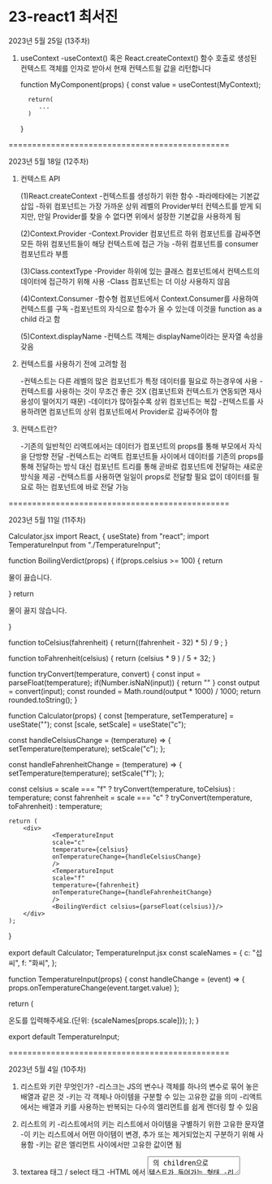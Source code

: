 23-react1 최서진
===============================================

2023년 5월 25일 (13주차)

1. useContext
   -useContext() 혹은 React.createContext() 함수 호출로 생성된 컨텍스트 객체를 인자로 받아서 현재 컨텍스트읠 값을 리턴합니다

      function MyComponent(props) {
         const value = useContest(MyContext);
         
         return(
            ...
         )
      }


===============================================


2023년 5월 18일 (12주차)

1. 컨텍스트 API

   (1)React.createContext 
      -컨텍스트를 생성하기 위한 함수 -파라메타에는 기본값 삽입 
      -하위 컴포넌트는 가장 가까운 상위 레벨의 Provider부터 컨텍스트를 받게 되지만, 만일 Provider를 찾을 수 없다면 위에서 설장한 기본값을 사용하게 됨

   (2)Context.Provider 
      -Context.Provider 컴포넌트르 하위 컴포넌트를 감싸주면 모든 하위 컴포넌트들이 해당 컨텍스트에 접근 가능 
      -하위 컴포넌트를 consumer 컴포넌트라 부름

   (3)Class.contextType 
      -Provider 하위에 있는 클래스 컴포넌트에서 컨텍스트의 데이터에 접근하기 위해 사용 
      -Class 컴포넌트는 더 이상 사용하지 않음

   (4)Context.Consumer 
      -함수형 컴포넌트에서 Context.Consumer를 사용하여 컨텍스트를 구독 
      -컴포넌트의 자식으로 함수가 올 수 있는데 이것을 function as a child 라고 함

   (5)Context.displayName 
      -컨텍스트 객체는 displayName이라는 문자열 속성을 갖음


2. 컨텍스트를 사용하기 전에 고려할 점

   -컨텍스트는 다른 레벨의 많은 컴포넌트가 특정 데이터를 필요로 하는경우에 사용 
   -컨텍스트를 사용하는 것이 무조건 좋은 것X (컴포넌트와 컨텍스트가 연동되면 재사용성이 떨어지기 때문) 
   -데이터가 많아질수록 상위 컴포넌트는 복잡 
   -컨텍스트를 사용하려면 컴포넌트의 상위 컴포넌트에서 Provider로 감싸주어야 함


3. 컨텍스트란?

   -기존의 일반적인 리액트에서는 데이터가 컴포넌트의 props를 통해 부모에서 자식을 단방향 전달 
   -컨텍스트는 리액트 컴포넌트들 사이에서 데이터를 기존의 props를 통해 전달하는 방식 대신 컴포넌트 트리를 통해 곧바로 컴포넌트에 전달하는 새로운 방식을 제공 
   -컨텍스트를 사용하면 일일이 props로 전달할 필요 없이 데이터를 필요로 하는 컴포넌트에 바로 전달 가능


===============================================


2023년 5월 11일 (11주차)


Calculator.jsx import React, { useState} from "react"; 
import TemperatureInput from "./TemperatureInput";

function BoilingVerdict(props) { if(props.celsius >= 100) { return

물이 끓습니다.

}
return <p>물이 끓지 않습니다.</p>
}

function toCelsius(fahrenheit) { return((fahrenheit - 32) * 5) / 9 ; }

function toFahrenheit(celsius) { return (celsius * 9 ) / 5 + 32; }

function tryConvert(temperature, convert) { const input = parseFloat(temperature); 
if(Number.isNaN(input)) { return "" } const output = convert(input); 
const rounded = Math.round(output * 1000) / 1000; return rounded.toString(); }

function Calculator(props) { const [temperature, setTemperature] = useState("");
const [scale, setScale] = useState("c");

const handleCelsiusChange = (temperature) => {
    setTemperature(temperature);
    setScale("c");
};

const handleFahrenheitChange = (temperature) => {
    setTemperature(temperature);
    setScale("f");
};

const celsius = 
    scale === "f" ? tryConvert(temperature, toCelsius) : temperature;
    const fahrenheit = 
    scale === "c" ? tryConvert(temperature, toFahrenheit) : temperature;    

    return (
        <div>
                <TemperatureInput
                scale="c"
                temperature={celsius}
                onTemperatureChange={handleCelsiusChange}
                />
                <TemperatureInput
                scale="f"
                temperature={fahrenheit}
                onTemperatureChange={handleFahrenheitChange}
                />
                <BoilingVerdict celsius={parseFloat(celsius)}/>
        </div>
    );
}

export default Calculator; 
TemperatureInput.jsx const scaleNames = { c: "섭씨", f: "화씨", };

function TemperatureInput(props) { const handleChange = (event) => { props.onTemperatureChange(event.target.value) };

return (

온도를 입력해주세요.(단위: {scaleNames[props.scale]});
);
}

export default TemperatureInput;


===============================================


2023년 5월 4일 (10주차)

1. 리스트와 키란 무엇인가? 
   -리스크는 JS의 변수나 객체를 하나의 변수로 묶어 놓은 배열과 같은 것 
   -키는 각 객체나 아이템을 구분할 수 있는 고유한 값을 의미
   -리액트에서는 배열과 키를 사용하는 반복되는 다수의 엘리먼트를 쉽게 렌더링 할 수 있음


2. 리스트의 키 
   -리스트에서의 키는 리스트에서 아이템을 구별하기 위한 고유한 문자열 
   -이 키는 리스트에서 어떤 아이템이 변경, 추가 또는 제거되었는지 구분하기 위해 사용함 
   -키는 같은 엘리먼트 사이에서만 고유한 값이면 됨


3. textarea 태그 / select 태그 
   -HTML 에서 <textarea> 의 children으로 텍스트가 들어가는 형태
   -리액트에서는 state를 통해 태그의 value라는 attribute를 변경하여 텍스트를 표시 
   -select 태그도 taxtarea와 동일

4. Shared State 
   -shared state는 공유된 state를 의미 
   -어떤 컴포넌트의 state에 있는 데이터를 여러 개의 하위 컴포넌트에서 공통적으로 사용하는 경우 
   -하위 컴포넌트가 공통된 부모 컴포넌트의 state를 공유하여 사용하는 것을 shared state라고 함

5. Calculator 컴포넌트 변경하기 
   -상위 컴포넌트인 Calculator에서 온도 값가 단위를 각각 state를 가지고 있음 
   -두 개의 하위 컴포넌트는 섭씨와 화씨로 변환된 온도 값을 업데이트하기 위한 props로 가지고 있음 
   -이처럼 공통된 상위 컴포넌트로 올려서 공유하는 방법을 사용하면 더욱 간결하고 효율적


===============================================


2023년 4월 27일 (9주차)

1. 조건부 렌더링이란?

   -여기서 조건이란 조건문의 조건을 뜻함
   -props로 전달받은 isLoggedln이 true이면 <UserGreeting/>을
   false면 <GuestGreeting/>을 return함
   -이와 같은 렌더링을 조건부 렌더링이라고 함


2. 엘리먼트 변수
   
   -렌더링해야 될 컴포넌트를 변수처럼 사용하는 방법
   -272p 코드처럼 state에 따라 button 변수에 컴포넌트의 객체를 저장하여 return문에서 사용하고 있음


3. 인라인 조건

   -필요한 곳에 조건문을 직접 넣어 사용하는 방법

   (1) 인라인 if

      -if문을 직접 사용하지 않고 동일한 효과를 내기 위해 && 논리 연산자를 사용
      -&&은 and 연산자로 모든 조건이 참일때만 참이 됩니다
      -첫번째 조건이 거짓이면 두번째 조건은 판단할 필요가 없음(단축평가)
      -판단만 하지 않는 것이고 결과 값은 그대로 리턴됨

   (2) 인라인 if-else

      -삼항 연산자를 사용
      -문자열이나 엘리먼트를 넣어서 사용할 수도 있음
      -조건문 ? 참일 경우, : 거짓일 경우


4. 컴포넌트 렌더링 막기
   -컴포넌트를 렌더링하고 싶지 않을 때 null을 리턴함


===============================================


2023년 4월 13일 (7주차)

1. useState
  
   *사용법
     
      - 첫번째 항목이 state의 이름(변수명)이고, 두번째 항목은 state의 set함수입니다. 즉 state를 업데이트하는 함수입니다.
      - 함수를 호출할 때 state의 초기값을 설정합니다.
      - 함수의 리턴값은 배열의 형태입니다

2. useEffect
   
   - useState와 함께 가장 많이 사용하는 Hook
   - 사이드 이펙트를 수행하기 위한 것 
   - 영어로 side effect는 부작용을 의미함. 일반적으로 프로그래밍에서 사이드 이펙트는 '개발자가 의도하지 않은 코드가 실행되면서 버그가 발생하는 것'을 의미

3. useMemo

   - useMemo() 훅은 Memorizde value를 리턴하는 훅
   - 이전 계산값을 갖고 있기 때문에 연산량이 많 작업의 반복을 피할 수 있음
   - 이 훅은 렌더링이 일어나는 동안 실행
   - 따라서 렌더링이 일어나는 동안 실행돼서는 안될 작업을 넣으면 안됨
   - 예를 들면 useEffect, 사이드 이펙트 같은 것

===============================================

2023년 4월 6일 (6주차)

1. State란?

   -리액트 컴포넌트의 상태를 의미

   -상태의 의미는 정상, 비정상을 말하는 것이 아닌 컴포넌트의 데이터를 의미
   -State가 변하면 다시 렌더링 되기 때문에 렌더링과 관련된 값만 
포함시켜야함


2. 특징

   -리액트만의 특별한 형태가 아닌 JS 객체일 뿐이다.

   -state는 변경이 가능하다고는 하지만 직접 수정이 안되기 때문에 불가능하다고 생각하는 것이 좋음


3. 생명주기에 대해 알아보기

   생명주기 = 컴포넌트의 생성 시점, 사용 시점, 종료 시점을 나타내는 것

   -constructor가 실행 되면서 컴포넌트가 생성됨

   -생성 직후 conponentDidMount()함수가 호출됨

   -컴포넌트가 소멸하기 전까지 여러 번 랜더링 할 것

   -랜더링은 props, setState(), forceUpdate()에 의해 상태가 변경되면 이루어짐. 그리고 랜더링이 끝나면 conponentDidUpdate()함수가 호출됨.

   -컴포넌트가 언마운트 되면 conponentWillUnmount() 함수가 호출됨

===============================================

2023년 3월 30일 (5주차)

1. 엘리먼트 렌더링 하기

   -div태그로 단순하지만 리액트에 필수로 들어가는 중요 코드임

   -div 태그 안에 리액트 엘리먼트가 렌더링 되며, 이 것을 root DOM 이라고 함



2. 컴포넌트

   -컴포넌트 구조라는 것은 작은 컴포넌트가 모여 큰 컴포넌트를 구성하고, 다시 이런 컴포넌트들이 모여서 전체 페이지를 구성한다는 것을 의미함


      *컴포넌트의 특징

         -재사용이 가능 : 전체 코드의 양을 줄일 수 있어 개발 시간과 유지 보수 비용도 절약 가능
         
         -컴포넌트는 JS 함수와 입력과 함수가 있다는 점에서 상당히 유사
         
         -다만 입력과 출력은 입력은 Props가 담당, 출력은 리액트 앨리먼트의 형태로 출력
         
         -앨리먼트를 필요한 만큼 만들어 사용한다는 정메서 객체 지향과 유사
      

      *컴포넌트 만들기
         
         -함수 컴포넌트과 클래스 컴포넌트로 나누어짐
         
         -리액트 초기버전을 사용할 때는 클래스형을 사용하였으나 최근 Hook이라는 개념이 나오면서 함수형을 주로 사용하고 있음
         
         -허나 과거에 작성된 코드나 문서들을 분석할 때는 클랙스형에 대해 알고있어야 하기 때문에 클래스형 컴포넌트와 컴포넌트의 생명주기에 관해서도 알아두어야 함
     

      *컴포넌트 이름짓기
         
         -이름은 항상 대문자로
         
         -리액트에서 소문자로 시작하는 컴포넌트를 DOM 태그로 인식하기 때문
         
         -컴포넌트 파일 이름과 컴포넌트 이름은 같게 할 것
      

      *컴포넌트 추출
         
         -복잡한 컴포넌트를 쪼개서 여러 개의 컴포넌트로 나눌 수도 있음
         
         -큰 컴포넌트에서 일부를 추출해서 새로운 컴포넌트를 만드는 것
         
         -실무에서는 처음부터 1개의 컴포넌트에 하나만 만드는 것을 추천
      
      

=====================================================



2023년 03월 23일 (4주차)

1. JXS
-jxs는 내부적으로 xml/html코드를 자바스크립트로 변환합니다. 
-React가 createElement함수를 사용해야 합니다

2. 장점
-코드 간결
-가독성 향상
-Injection Attack이라 불리는 해킹방법 방어(보안에 강함)

3. 사용법
-모든 자바스크립트 문법 지원
-자바스크립트 문법 + XML + HTML
-만일 html이나 xml에 자바스크립트 코드 사용하고 싶으면 {}괄호 사용



======================================================



2023년 03월 16일 (3주차)

1. React의 정의
사용자의 인터페이스를 만들기 위한 자바스크립트 라이브러리

+렌더링 프레임워크
+사이트 구축할 때 빠르고 관리 쉬움 

2. React의 장점
   
   *빠른 업데이트와 렌더링 속도
    -이 것을 가능하게 하는 것이 바로 Virtual DOM
    -DOM(Document Object Model)이란 XML, HTML 문서의 각 항목을 계층으로 표현하여 생성, 변형 삭제할 수 있도록 돕는 인터페이스. 이것은 W3C의 표준.
    -Virtual DOM은 DOM 조작이 비효율적인 이유로 속도가 느리기 때문에 고안된 방법
    -DOM은 동기식, Virtyal DOM은 비동기식 방법으로 렌더링함!!!!!
    (동기식 : 서버하고 같이 움직임 / 비동기식 : 서버랑 따로 움직임)
    (비동기식의 예 - 페이스북 맨 밑 스크롤 내려도 끝을 본 적 없음.)
     안녕하세용

   *컴포넌트 기반 구조
    -리액트의 모든 페이지는 컴포넌트로 구성
    -하나의 컴포넌트는 다른 여러개의 컴포넌트 조합으로 구성할 수 있음
    -리액트로 개발 하다 보면 레고 블록 조립나는 것처럼 컴포넌트를 조합해서 웹사이트를 개발하게 됨
    -재사용성이 뛰어남 

   *든든한 지원군 
   *활발한 지식 공유 & 커뮤니티
   *모바일 앱 개발가능
    -리액트 네이티브라는 모바일 환경 UI프레임워크를 사용하면 크로스 플랫폼 모바일 앱을 개발할 수 있음

3. React의 단점
   
   *방대한 학습량
   *높은 상태 관리 복잡도
